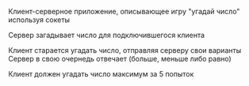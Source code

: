 Клиент-серверное приложение, описывающее игру "угадай число" используя сокеты

Сервер загадывает число для подключившегося клиента

Клиент старается угадать число, отправляя серверу свои варианты
Сервер в свою очернедь отвечает (больше, меньше либо равно)

Клиент должен угадать число максимум за 5 попыток
